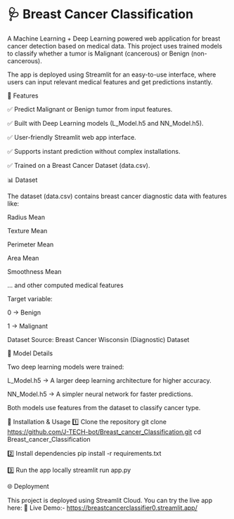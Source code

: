# 🩺 Breast Cancer Classification

A Machine Learning + Deep Learning powered web application for breast cancer detection based on medical data. This project uses trained models to classify whether a tumor is Malignant (cancerous) or Benign (non-cancerous).

The app is deployed using Streamlit for an easy-to-use interface, where users can input relevant medical features and get predictions instantly.

📌 Features

✅ Predict Malignant or Benign tumor from input features.

✅ Built with Deep Learning models (L_Model.h5 and NN_Model.h5).

✅ User-friendly Streamlit web app interface.

✅ Supports instant prediction without complex installations.

✅ Trained on a Breast Cancer Dataset (data.csv).


📊 Dataset

The dataset (data.csv) contains breast cancer diagnostic data with features like:

Radius Mean

Texture Mean

Perimeter Mean

Area Mean

Smoothness Mean

… and other computed medical features

Target variable:

0 → Benign

1 → Malignant

Dataset Source: Breast Cancer Wisconsin (Diagnostic) Dataset

🧠 Model Details

Two deep learning models were trained:

L_Model.h5 → A larger deep learning architecture for higher accuracy.

NN_Model.h5 → A simpler neural network for faster predictions.

Both models use features from the dataset to classify cancer type.

🚀 Installation & Usage
1️⃣ Clone the repository
git clone https://github.com/J-TECH-bot/Breast_cancer_Classification.git
cd Breast_cancer_Classification

2️⃣ Install dependencies
pip install -r requirements.txt

3️⃣ Run the app locally
streamlit run app.py

🌐 Deployment

This project is deployed using Streamlit Cloud.
You can try the live app here: 🔗 Live Demo:- https://breastcancerclassifier0.streamlit.app/ 
